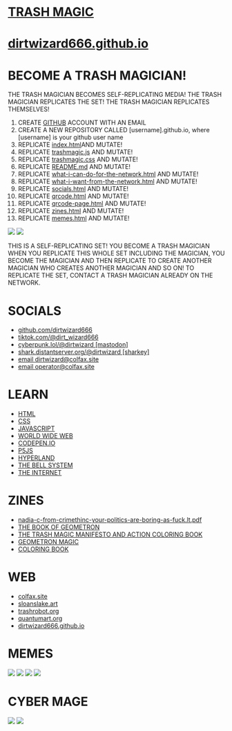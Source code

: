 # [TRASH MAGIC](https://dirtwizard666.github.io)

# [dirtwizard666.github.io](https://dirtwizard666.github.io)

# BECOME A TRASH MAGICIAN!

THE TRASH MAGICIAN BECOMES SELF-REPLICATING MEDIA! THE TRASH MAGICIAN REPLICATES THE SET!  THE TRASH MAGICIAN REPLICATES THEMSELVES!

 1. CREATE [GITHUB](https://github.com) ACCOUNT WITH AN EMAIL
 2. CREATE A NEW REPOSITORY CALLED [username].github.io, where [username] is your github user name
 3. REPLICATE [index.html](https://raw.githubusercontent.com/dirtwizard666/dirtwizard666.github.io/main/index.html)AND MUTATE!
 4. REPLICATE [trashmagic.js](https://raw.githubusercontent.com/dirtwizard666/dirtwizard666.github.io/main/trashmagic.js) AND MUTATE!
 5. REPLICATE [trashmagic.css](https://raw.githubusercontent.com/dirtwizard666/dirtwizard666.github.io/main/trashmagic.css) AND MUTATE!
 6. REPLICATE [README.md](https://raw.githubusercontent.com/dirtwizard666/dirtwizard666.github.io/main/README.md) AND MUTATE!
 7. REPLICATE [what-i-can-do-for-the-network.html](https://raw.githubusercontent.com/dirtwizard666/dirtwizard666.github.io/main/what-i-can-do-for-the-network.html) AND MUTATE!
 8. REPLICATE [what-i-want-from-the-network.html](https://raw.githubusercontent.com/dirtwizard666/dirtwizard666.github.io/main/what-i-want-from-the-network.html) AND MUTATE!
 9. REPLICATE [socials.html](https://raw.githubusercontent.com/dirtwizard666/dirtwizard666.github.io/main/socials.html) AND MUTATE!
 10. REPLICATE [qrcode.html](https://raw.githubusercontent.com/dirtwizard666/dirtwizard666.github.io/main/qrcode.html) AND MUTATE!
 11. REPLICATE [qrcode-page.html](https://raw.githubusercontent.com/dirtwizard666/dirtwizard666.github.io/main/qrcode-page.html) AND MUTATE!
 12. REPLICATE [zines.html](https://raw.githubusercontent.com/dirtwizard666/dirtwizard666.github.io/main/zines.html) AND MUTATE!
 13. REPLICATE [memes.html](https://raw.githubusercontent.com/dirtwizard666/dirtwizard666.github.io/main/memes.html) AND MUTATE!

![](https://raw.githubusercontent.com/dirtwizard666/dirtwizard666.github.io/main/qrcode.png)
![](https://raw.githubusercontent.com/dirtwizard666/dirtwizard666.github.io/main/qrcode-page.png)

THIS IS A SELF-REPLICATING SET! YOU BECOME A TRASH MAGICIAN WHEN YOU REPLICATE THIS WHOLE SET INCLUDING THE MAGICIAN, YOU BECOME THE MAGICIAN AND THEN REPLICATE TO CREATE ANOTHER MAGICIAN WHO CREATES ANOTHER MAGICIAN AND SO ON!  TO REPLICATE THE SET, CONTACT A TRASH MAGICIAN ALREADY ON THE NETWORK.  

# SOCIALS

 - [github.com/dirtwizard666](https://github.com/dirtwizard666/)
 - [tiktok.com/@dirt_wizard666](https://www.tiktok.com/@dirt_wizard666)
 - [cyberpunk.lol/@dirtwizard [mastodon]](https://cyberpunk.lol/@dirtwizard)
 - [shark.distantserver.org/@dirtwizard [sharkey]](https://shark.distantserver.org/@dirtwizard)
 - [email dirtwizard@colfax.site](mailto:dirtwizard@colfax.site)
 - [email operator@colfax.site](mailto:operator@colfax.site)

# LEARN

 - [HTML](https://www.w3schools.com/html/default.asp)
 - [CSS](https://www.w3schools.com/css/default.asp)
 - [JAVASCRIPT](https://www.w3schools.com/js/default.asp)
 - [WORLD WIDE WEB](https://en.wikipedia.org/wiki/World_Wide_Web)
 - [CODEPEN.IO](https://codepen.io/)
 - [P5JS](https://p5js.org/)
 - [HYPERLAND](https://archive.org/details/DouglasAdams-Hyperland)
 - [THE BELL SYSTEM](https://en.wikipedia.org/wiki/Bell_System)
 - [THE INTERNET](https://en.wikipedia.org/wiki/Internet)

# ZINES 
 
 - [nadia-c-from-crimethinc-your-politics-are-boring-as-fuck.lt.pdf](https://github.com/dirtwizard666/dirtwizard666.github.io/blob/main/nadia-c-from-crimethinc-your-politics-are-boring-as-fuck.lt.pdf)
 - [THE BOOK OF GEOMETRON](https://github.com/dirtwizard666/dirtwizard666.github.io/blob/main/book-of-geometron.pdf)
 - [THE TRASH MAGIC MANIFESTO AND ACTION COLORING BOOK](https://github.com/dirtwizard666/dirtwizard666.github.io/blob/main/Trash_Magic_Manifesto.pdf)
 - [GEOMETRON MAGIC](https://github.com/dirtwizard666/dirtwizard666.github.io/blob/main/main-large-geometron-magic.pdf)
 - [COLORING BOOK](https://github.com/dirtwizard666/dirtwizard666.github.io/blob/main/coloring-book.pdf)

# WEB

 - [colfax.site](https://colfax.site)
 - [sloanslake.art](https://sloanslake.art)
 - [trashrobot.org](https://trashrobot.org)
 - [quantumart.org](https://quantumart.org)
 - [dirtwizard666.github.io](https://dirtwizard666.github.io)

 # MEMES

 ![](https://raw.githubusercontent.com/dirtwizard666/dirtwizard666.github.io/main/feed.png)
 ![](https://raw.githubusercontent.com/dirtwizard666/dirtwizard666.github.io/main/elements.png)
 ![](https://raw.githubusercontent.com/dirtwizard666/dirtwizard666.github.io/main/square-trash.png)
 ![](https://raw.githubusercontent.com/dirtwizard666/dirtwizard666.github.io/main/cube-trash.png)

# CYBER MAGE

 [![](images/robe.png)](https://www.amazon.com/dp/B0B5ZNZGV9)
 [![](images/mask.png)](https://www.amazon.com/dp/B0BBVW17LP)
